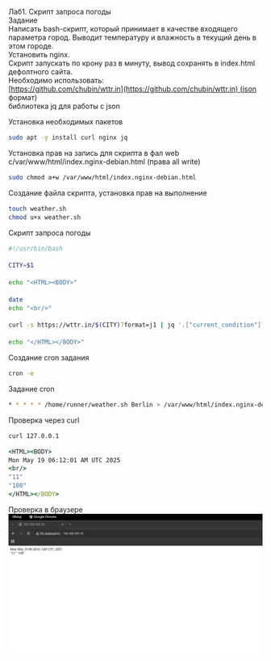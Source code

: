 Лаб1. Скрипт запроса погоды\
Задание\
Написать bash-скрипт, который принимает в качестве входящего параметра город. 
Выводит температуру и влажность в текущий день в этом городе.\
Установить nginx.\
Скрипт запускать по крону раз в минуту, вывод сохранять в index.html дефолтного сайта.\
Необходимо использовать:\
[https://github.com/chubin/wttr.in](https://github.com/chubin/wttr.in) (json формат)\
библиотека jq для работы с json



Установка необходимых пакетов
```bash
sudo apt -y install curl nginx jq
```

Установка прав на запись для скрипта в фал web с/var/www/html/index.nginx-debian.html (права all write)
```bash
sudo chmod a+w /var/www/html/index.nginx-debian.html
```

Создание  файла скрипта, установка прав на выполнение
```bash
touch weather.sh
chmod u+x weather.sh
```

Скрипт запроса погоды
```bash
#!/usr/bin/bash 

CITY=$1

echo "<HTML><BODY>"

date
echo "<br/>"

curl -s https://wttr.in/$(CITY)?format=j1 | jq '.["current_condition"][0] | .temp_C,.humidity'

echo "</HTML></BODY>"
```

Создание cron задания
```bash
cron -e
```

Задание cron
```bash
* * * * * /home/runner/weather.sh Berlin > /var/www/html/index.nginx-debian.html 2>> /home/runner/wather.err
```

Проверка через curl
```bash
curl 127.0.0.1
```

```cmd
<HTML><BODY>
Mon May 19 06:12:01 AM UTC 2025
<br/>
"11"
"100"
</HTML></BODY>
```

Проверка в браузере
![README](test.png)

